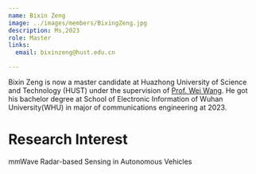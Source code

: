 ```yaml
---
name: Bixin Zeng
image: ../images/members/BixingZeng.jpg
description: Ms,2023
role: Master
links:
  email: bixinzeng@hust.edu.cn

---
```


Bixin Zeng is now a master candidate at Huazhong University of Science and Technology (HUST) under the supervision of [Prof. Wei Wang](https://eic.hust.edu.cn/professor/wangwei/index.html). He got his bachelor degree at School of Electronic Information of Wuhan University(WHU) in major of communications engineering at 2023.

Research Interest
======

mmWave Radar-based Sensing in Autonomous Vehicles
